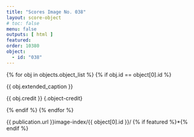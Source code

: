 ```yaml
---
title: "Scores Image No. 038"
layout: score-object
# toc: false
menu: false
outputs: [ html ]
featured: 
order: 10380
object:
  - id: "038"
---
```


{% for obj in objects.object_list %}
{% if obj.id == object[0].id %}

{{ obj.extended_caption }}

{{ obj.credit }} {.object-credit}

{% endif %}
{% endfor %}

<div class="object-credit object-url is-print-only">

{{ publication.url }}image-index/{{ object[0].id }}/ {% if featured %}*{% endif %}

</div>
